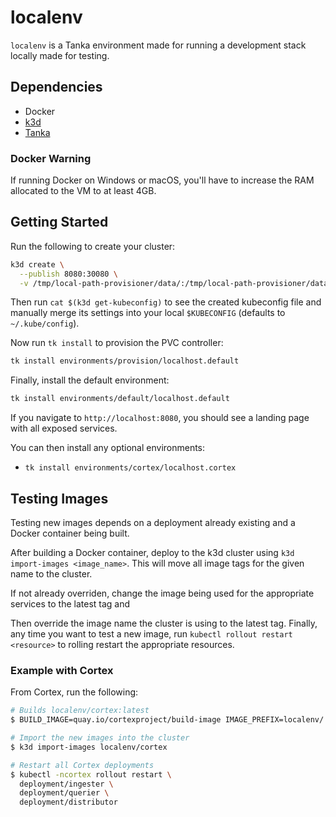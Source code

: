 # localenv

`localenv` is a Tanka environment made for running a development stack locally
made for testing.

## Dependencies

- Docker
- [k3d](https://github.com/rancher/k3d)
- [Tanka](https://github.com/grafana/tanka)

### Docker Warning

If running Docker on Windows or macOS, you'll have to increase the RAM allocated
to the VM to at least 4GB.

## Getting Started

Run the following to create your cluster:

```bash
k3d create \
  --publish 8080:30080 \
  -v /tmp/local-path-provisioner/data/:/tmp/local-path-provisioner/data/
```

Then run `cat $(k3d get-kubeconfig)` to see the created kubeconfig file and
manually merge its settings into your local `$KUBECONFIG` (defaults to
`~/.kube/config`).

Now run `tk install` to provision the PVC controller:

```bash
tk install environments/provision/localhost.default
```

Finally, install the default environment:

```bash
tk install environments/default/localhost.default
```

If you navigate to `http://localhost:8080`, you should see a landing page with
all exposed services.

You can then install any optional environments:

- `tk install environments/cortex/localhost.cortex`

## Testing Images

Testing new images depends on a deployment already existing and a Docker
container being built.

After building a Docker container, deploy to the k3d cluster using
`k3d import-images <image_name>`. This will move all image tags for the given
name to the cluster.

If not already overriden, change the image being used for the appropriate
services to the latest tag and

Then override the image name the cluster is using to the latest tag. Finally,
any time you want to test a new image, run `kubectl rollout restart <resource>`
to rolling restart the appropriate resources.

### Example with Cortex

From Cortex, run the following:

```bash
# Builds localenv/cortex:latest
$ BUILD_IMAGE=quay.io/cortexproject/build-image IMAGE_PREFIX=localenv/ make all

# Import the new images into the cluster
$ k3d import-images localenv/cortex

# Restart all Cortex deployments
$ kubectl -ncortex rollout restart \
  deployment/ingester \
  deployment/querier \
  deployment/distributor
```
